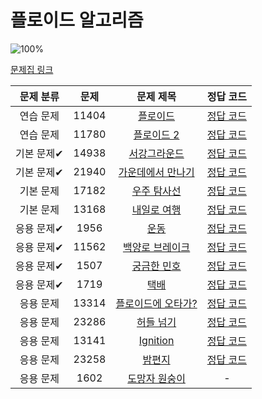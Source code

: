 # 플로이드 알고리즘

![100%](https://progress-bar.dev/14/?scale=15&title=progress&width=500&color=babaca&suffix=/15)

[문제집 링크](https://www.acmicpc.net/workbook/view/10318)

| 문제 분류 | 문제 | 문제 제목 | 정답 코드 |
| :--: | :--: | :--: | :--: |
| 연습 문제 | 11404 | [플로이드](https://www.acmicpc.net/problem/11404) | [정답 코드](../0x1C/solutions/11404.cpp) |
| 연습 문제 | 11780 | [플로이드 2](https://www.acmicpc.net/problem/11780) | [정답 코드](../0x1C/solutions/11780.cpp) |
| 기본 문제✔ | 14938 | [서강그라운드](https://www.acmicpc.net/problem/14938) | [정답 코드](../0x1C/solutions/14938.cpp) |
| 기본 문제✔ | 21940 | [가운데에서 만나기](https://www.acmicpc.net/problem/21940) | [정답 코드](../0x1C/solutions/21940.cpp) |
| 기본 문제 | 17182 | [우주 탐사선](https://www.acmicpc.net/problem/17182) | [정답 코드](../0x1C/solutions/17182.cpp) |
| 기본 문제 | 13168 | [내일로 여행](https://www.acmicpc.net/problem/13168) | [정답 코드](../0x1C/solutions/13168.cpp) |
| 응용 문제✔ | 1956 | [운동](https://www.acmicpc.net/problem/1956) | [정답 코드](../0x1C/solutions/1956.cpp) |
| 응용 문제✔ | 11562 | [백양로 브레이크](https://www.acmicpc.net/problem/11562) | [정답 코드](../0x1C/solutions/11562.cpp) |
| 응용 문제✔ | 1507 | [궁금한 민호](https://www.acmicpc.net/problem/1507) | [정답 코드](../0x1C/solutions/1507.cpp) |
| 응용 문제✔ | 1719 | [택배](https://www.acmicpc.net/problem/1719) | [정답 코드](../0x1C/solutions/1719.cpp) |
| 응용 문제 | 13314 | [플로이드에 오타가?](https://www.acmicpc.net/problem/13314) | [정답 코드](../0x1C/solutions/13314.cpp) |
| 응용 문제 | 23286 | [허들 넘기](https://www.acmicpc.net/problem/23286) | [정답 코드](../0x1C/solutions/23286.cpp) |
| 응용 문제 | 13141 | [Ignition](https://www.acmicpc.net/problem/13141) | [정답 코드](../0x1C/solutions/13141.cpp) |
| 응용 문제 | 23258 | [밤편지](https://www.acmicpc.net/problem/23258) | [정답 코드](../0x1C/solutions/23258.cpp) |
| 응용 문제 | 1602 | [도망자 원숭이](https://www.acmicpc.net/problem/1602) | - |
